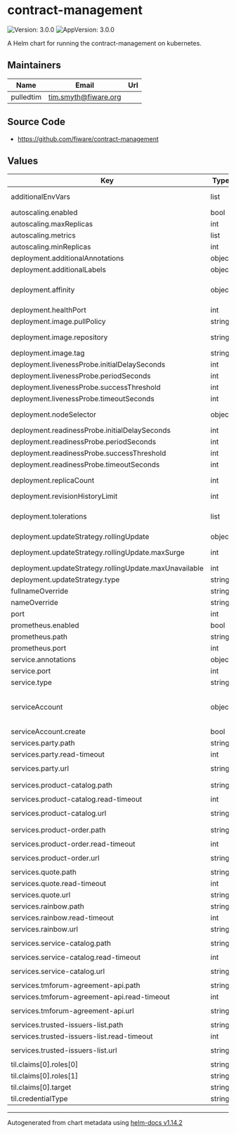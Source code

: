 # contract-management

![Version: 3.0.0](https://img.shields.io/badge/Version-3.0.0-informational?style=flat-square) ![AppVersion: 3.0.0](https://img.shields.io/badge/AppVersion-3.0.0-informational?style=flat-square)

A Helm chart for running the contract-management on kubernetes.

## Maintainers

| Name | Email | Url |
| ---- | ------ | --- |
| pulledtim | <tim.smyth@fiware.org> |  |

## Source Code

* <https://github.com/fiware/contract-management>

## Values

| Key | Type | Default | Description |
|-----|------|---------|-------------|
| additionalEnvVars | list | `[]` | a list of additional env vars to be set, check the til docu for all available options |
| autoscaling.enabled | bool | `false` |  |
| autoscaling.maxReplicas | int | `10` | maximum number of running pods |
| autoscaling.metrics | list | `[]` | metrics to react on |
| autoscaling.minReplicas | int | `1` | minimum number of running pods |
| deployment.additionalAnnotations | object | `{}` | additional annotations for the deployment, if required |
| deployment.additionalLabels | object | `{}` | additional labels for the deployment, if required |
| deployment.affinity | object | `{}` | affinity template ref: https://kubernetes.io/docs/concepts/configuration/assign-pod-node/#affinity-and-anti-affinity |
| deployment.healthPort | int | `9090` | port to request health information at |
| deployment.image.pullPolicy | string | `"IfNotPresent"` | specification of the image pull policy |
| deployment.image.repository | string | `"quay.io/fiware/contract-management"` | til image name ref: https://quay.io/repository/fiware/contract-management |
| deployment.image.tag | string | `"3.0.0"` | tag of the image to be used |
| deployment.livenessProbe.initialDelaySeconds | int | `30` |  |
| deployment.livenessProbe.periodSeconds | int | `10` |  |
| deployment.livenessProbe.successThreshold | int | `1` |  |
| deployment.livenessProbe.timeoutSeconds | int | `30` |  |
| deployment.nodeSelector | object | `{}` | selector template ref: https://kubernetes.io/docs/user-guide/node-selection/ |
| deployment.readinessProbe.initialDelaySeconds | int | `31` |  |
| deployment.readinessProbe.periodSeconds | int | `10` |  |
| deployment.readinessProbe.successThreshold | int | `1` |  |
| deployment.readinessProbe.timeoutSeconds | int | `30` |  |
| deployment.replicaCount | int | `1` | initial number of target replications, can be different if autoscaling is enabled |
| deployment.revisionHistoryLimit | int | `3` | number of old replicas to be retained |
| deployment.tolerations | list | `[]` | tolerations template ref: ref: https://kubernetes.io/docs/concepts/configuration/taint-and-toleration/ |
| deployment.updateStrategy.rollingUpdate | object | `{"maxSurge":1,"maxUnavailable":0}` | new pods will be added gradually |
| deployment.updateStrategy.rollingUpdate.maxSurge | int | `1` | number of pods that can be created above the desired amount while updating |
| deployment.updateStrategy.rollingUpdate.maxUnavailable | int | `0` | number of pods that can be unavailable while updating |
| deployment.updateStrategy.type | string | `"RollingUpdate"` | type of the update |
| fullnameOverride | string | `""` | option to override the fullname config in the _helpers.tpl |
| nameOverride | string | `""` | option to override the name config in the _helpers.tpl |
| port | int | `8080` | port that the til container uses |
| prometheus.enabled | bool | `true` | should prometheus scrape be enabled |
| prometheus.path | string | `"/prometheus"` | path for prometheus scrape |
| prometheus.port | int | `9090` | port prometheus scrape is available at |
| service.annotations | object | `{}` | additional annotations, if required |
| service.port | int | `8080` | port to be used by the service |
| service.type | string | `"ClusterIP"` | service type |
| serviceAccount | object | `{"create":false}` | if a til specific service account should be used, it can be configured here ref: https://kubernetes.io/docs/tasks/configure-pod-container/configure-service-account/ |
| serviceAccount.create | bool | `false` | specifies if the account should be created |
| services.party.path | string | `"/tmf-api/party/v4"` |  |
| services.party.read-timeout | int | `30` |  |
| services.party.url | string | `"http://tm-forum-api-party-catalog:8080"` |  |
| services.product-catalog.path | string | `"/tmf-api/productCatalogManagement/v4"` |  |
| services.product-catalog.read-timeout | int | `30` |  |
| services.product-catalog.url | string | `"http://tm-forum-api-product-catalog:8080"` |  |
| services.product-order.path | string | `"/tmf-api/productOrderingManagement/v4"` |  |
| services.product-order.read-timeout | int | `30` |  |
| services.product-order.url | string | `"http://tm-forum-api-product-ordering-management:8080"` |  |
| services.quote.path | string | `"/tmf-api/quote/v4"` |  |
| services.quote.read-timeout | int | `30` |  |
| services.quote.url | string | `"http://tm-forum-api-quote:8080"` |  |
| services.rainbow.path | string | `"/"` |  |
| services.rainbow.read-timeout | int | `30` |  |
| services.rainbow.url | string | `"http://rainbow:8080"` |  |
| services.service-catalog.path | string | `"/tmf-api/serviceCatalogManagement/v4"` |  |
| services.service-catalog.read-timeout | int | `30` |  |
| services.service-catalog.url | string | `"http://tm-forum-api-service-catalog:8080"` |  |
| services.tmforum-agreement-api.path | string | `"/tmf-api/agreementManagement/v4"` |  |
| services.tmforum-agreement-api.read-timeout | int | `30` |  |
| services.tmforum-agreement-api.url | string | `"http://tm-forum-api-agreement:8080"` |  |
| services.trusted-issuers-list.path | string | `""` |  |
| services.trusted-issuers-list.read-timeout | int | `30` |  |
| services.trusted-issuers-list.url | string | `"http://trusted-issuers-list:8080"` |  |
| til.claims[0].roles[0] | string | `"Consumer"` |  |
| til.claims[0].roles[1] | string | `"Admin"` |  |
| til.claims[0].target | string | `"did:some:service"` |  |
| til.credentialType | string | `"MyCredential"` |  |

----------------------------------------------
Autogenerated from chart metadata using [helm-docs v1.14.2](https://github.com/norwoodj/helm-docs/releases/v1.14.2)
